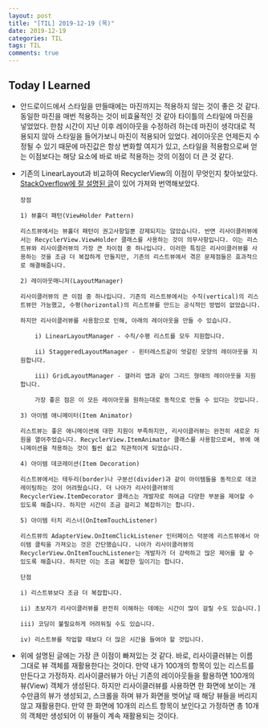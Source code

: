 ```yaml
---
layout: post
title: "[TIL] 2019-12-19 (목)"
date: 2019-12-19
categories: TIL
tags: TIL
comments: true
---
```


## Today I Learned
- 안드로이드에서 스타일을 만들때에는 마진까지는 적용하지 않는 것이 좋은 것 같다. 동일한 마진을 매번 적용하는 것이 비효율적인 것 같아 타이틀의 스타일에 마진을 넣었었다. 한참 시간이 지난 이후 레이아웃을 수정하려 하는데 마진이 생각대로 적용되지 않아 스타일을 들어가보니 마진이 적용되어 있었다. 레이아웃은 언제든지 수정될 수 있기 때문에 마진값은 항상 변화할 여지가 있고, 스타일을 적용함으로써 얻는 이점보다는 해당 요소에 바로 바로 적용하는 것의 이점이 더 큰 것 같다.
  
- 기존의 LinearLayout과 비교하여 RecyclerView의 이점이 무엇인지 찾아보았다. [StackOverflow에 잘 설명된 글](https://stackoverflow.com/questions/26570325/what-are-recyclerview-advantages-compared-to-listview)이 있어 가져와 번역해보았다.

    ```
    장점

    1) 뷰홀더 패턴(ViewHolder Pattern)

    리스트뷰에서는 뷰홀더 패턴이 권고사항일뿐 강제되지는 않았습니다. 반면 리사이클러뷰에서는 RecyclerView.ViewHolder 클래스를 사용하는 것이 의무사항입니다. 이는 리스트뷰와 리사이클러뷰의 가장 큰 차이점 중 하나입니다. 이러한 특징은 리사이클러뷰를 사용하는 것을 조금 더 복잡하게 만들지만, 기존의 리스트뷰에서 겪은 문제점들은 효과적으로 해결해줍니다.

    2) 레이아웃매니저(LayoutManager)

    리사이클러뷰의 큰 이점 중 하나입니다. 기존의 리스트뷰에서는 수직(vertical)의 리스트뷰만 가능했고, 수평(horizontal)의 리스트뷰를 만드는 공식적인 방법이 없었습니다.

    하지만 리사이클러뷰를 사용함으로 인해, 아래의 레이아웃을 만들 수 있습니다.

        i) LinearLayoutManager - 수직/수평 리스트를 모두 지원합니다.

        ii) StaggeredLayoutManager - 핀터레스트같이 엇갈린 모양의 레이아웃을 지원합니다.

        iii) GridLayoutManager - 갤러리 앱과 같이 그리드 형태의 레이아웃을 지원합니다.

        가장 좋은 점은 이 모든 레이아웃을 원하는대로 동적으로 만들 수 있다는 것입니다.

    3) 아이템 애니메이터(Item Animator)

    리스트뷰는 좋은 애니메이션에 대한 지원이 부족하지만, 리사이클러뷰는 완전히 새로운 차원을 열어주었습니다. RecyclerView.ItemAnimator 클래스를 사용함으로써, 뷰에 애니메이션을 적용하는 것이 훨씬 쉽고 직관적이게 되었습니다.

    4) 아이템 데코레이션(Item Decoration)

    리스트뷰에서는 테두리(border)나 구분선(divider)과 같이 아이템들을 동적으로 데코레이팅하는 것이 어려웠습니다. 더 나아가 리사이클러뷰의 RecyclerView.ItemDecorator 클래스는 개발자로 하여금 다양한 부분을 제어할 수 있도록 해줍니다. 하지만 시간이 조금 걸리고 복잡하기는 합니다.

    5) 아이템 터치 리스너(OnItemTouchListener)

    리스트뷰의 AdapterView.OnItemClickListener 인터페이스 덕분에 리스트뷰에서 아이템 클릭을 가져오는 것은 간단했습니다. 나아가 리사이클러뷰의 RecyclerView.OnItemTouchListener는 개발자가 더 강력하고 많은 제어를 할 수 있도록 해줍니다. 하지만 이는 조금 복잡한 일이기는 합니다.

    단점

    i) 리스트뷰보다 조금 더 복잡합니다.

    ii) 초보자가 리사이클러뷰를 완전히 이해하는 데에는 시간이 많이 걸릴 수도 있습니다.]

    iii) 코딩이 불필요하게 어려워질 수도 있습니다.

    iv) 리스트뷰를 작업할 때보다 더 많은 시간을 들여야 할 것입니다.
    ```

- 위에 설명된 글에는 가장 큰 이점이 빠져있는 것 같다. 바로, 리사이클러뷰는 이름 그대로 뷰 객체를 재활용한다는 것이다. 만약 내가 100개의 항목이 있는 리스트를 만든다고 가정하자. 리사이클러뷰가 아닌 기존의 레이아웃들을 활용하면 100개의 뷰(View) 객체가 생성된다. 하지만 리사이클러뷰를 사용하면 한 화면에 보이는 개수만큼의 뷰가 생성되고, 스크롤을 하며 뷰가 화면을 벗어날 때 해당 뷰들을 버리지 않고 재활용한다. 만약 한 화면에 10개의 리스트 항목이 보인다고 가정하면 총 10개의 객체만 생성되어 이 뷰들이 계속 재활용되는 것이다. 